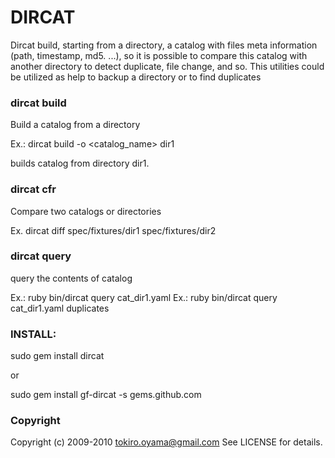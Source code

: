 # DIRCAT

Dircat build, starting from a directory, a catalog with files meta information (path, timestamp, md5. ...), so it
is possible to compare this catalog with another directory to detect duplicate, file change, and so.
This utilities could be utilized as help to backup a directory or to find duplicates

### dircat build

Build a catalog from a directory

Ex.: dircat build -o <catalog_name> dir1

builds catalog from directory dir1.

### dircat cfr

Compare two catalogs or directories

Ex. dircat diff spec/fixtures/dir1 spec/fixtures/dir2

### dircat query

query the contents of catalog

Ex.: ruby bin/dircat query cat_dir1.yaml
Ex.: ruby bin/dircat query cat_dir1.yaml duplicates

### INSTALL:

sudo gem install dircat

or

sudo gem install gf-dircat -s gems.github.com

### Copyright

Copyright (c) 2009-2010 tokiro.oyama@gmail.com See LICENSE for details.
